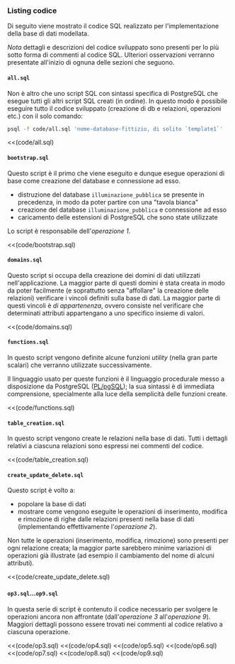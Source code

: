 ### Listing codice

Di seguito viene mostrato il codice SQL realizzato per l'implementazione della
base di dati modellata.

*Nota* dettagli e descrizioni del codice sviluppato sono presenti per lo più
sotto forma di commenti al codice SQL. Ulteriori osservazioni verranno
presentate all'inizio di ognuna delle sezioni che seguono.

#### `all.sql`

Non è altro che uno script SQL con sintassi specifica di PostgreSQL che esegue
tutti gli altri script SQL creati (in ordine). In questo modo è possibile
eseguire tutto il codice sviluppato (creazione di db e relazioni, operazioni
etc.) con il solo comando:

``` bash
psql -f code/all.sql 'nome-database-fittizio, di solito `template1`'
```

<<(code/all.sql)

#### `bootstrap.sql`

Questo script è il primo che viene eseguito e dunque esegue operazioni di base
come creazione del database e connessione ad esso.

- distruzione del database `illuminazione_pubblica` se presente in precedenza,
    in modo da poter partire con una "tavola bianca"
- creazione del database `illuminazione_pubblica` e connessione ad esso
- caricamento delle estensioni di PostgreSQL che sono state utilizzate

Lo script è responsabile dell'*operazione 1*.

<<(code/bootstrap.sql)

#### `domains.sql`

Questo script si occupa della creazione dei domini di dati utilizzati
nell'applicazione. La maggior parte di questi domini è stata creata in modo da
poter facilmente (e soprattutto senza "affollare" la creazione delle relazioni)
verificare i vincoli definiti sulla base di dati. La maggior parte di questi
vincoli è *di appartenenza*, ovvero consiste nel verificare che determinati
attributi appartengano a uno specifico insieme di valori.

<<(code/domains.sql)

#### `functions.sql`

In questo script vengono definite alcune funzioni *utility* (nella gran parte
scalari) che verranno utilizzate successivamente.

Il linguaggio usato per queste funzioni è il linguaggio procedurale messo a
disposizione da PostgreSQL
([PL/pgSQL](http://www.postgresql.org/docs/9.3/static/plpgsql.html)); la sua
sintassi è di immediata comprensione, specialmente alla luce della semplicità
delle funzioni create.

<<(code/functions.sql)

#### `table_creation.sql`

In questo script vengono create le relazioni nella base di dati. Tutti i
dettagli relativi a ciascuna relazioni sono espressi nei commenti del codice.

<<(code/table_creation.sql)

#### `create_update_delete.sql`

Questo script è volto a:

- popolare la base di dati
- mostrare come vengono eseguite le operazioni di inserimento, modifica e
    rimozione di righe dalle relazioni presenti nella base di dati
    (implementando effettivamente l'*operazione 2*).

Non tutte le operazioni (inserimento, modifica, rimozione) sono presenti per
ogni relazione creata; la maggior parte sarebbero minime variazioni di
operazioni già illustrate (ad esempio il cambiamento del nome di alcuni
attributi).

<<(code/create_update_delete.sql)

#### `op3.sql`...`op9.sql`

In questa serie di script è contenuto il codice necessario per svolgere le
operazioni ancora non affrontate (dall'*operazione 3* all'*operazione 9*).
Maggiori dettagli possono essere trovati nei commenti al codice relativo a
ciascuna operazione.

<<(code/op3.sql)
<<(code/op4.sql)
<<(code/op5.sql)
<<(code/op6.sql)
<<(code/op7.sql)
<<(code/op8.sql)
<<(code/op9.sql)
